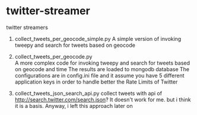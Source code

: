 # twitter-streamer
twitter streamers

1. collect_tweets_per_geocode_simple.py 
                  A simple version of invoking tweepy and search for tweets based on geocode

2. collect_tweets_per_geocode.py	
                 A more complex code for invoking tweepy and search for tweets based on geocode and time
                 The results are loaded to mongodb database
                 The configurations are in config.ini file and it assume you have 5 different application keys
                 in order to handle better the Rate Limits of Twitter


3. collect_tweets_json_search_api.py	collect tweets with api	of http://search.twitter.com/search.json?
                                      It doesn't work for me. but i think it is a basis. Anyway, i left this approach later on
